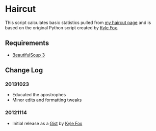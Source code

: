 # Haircut

This script calculates basic statistics pulled from [my haircut page](https://splorp.com/about/haircut/) and is based on the original Python script created by [Kyle Fox](https://github.com/kylefox/).

## Requirements
+ [BeautifulSoup 3](https://www.crummy.com/software/BeautifulSoup/)

## Change Log

### 20131023
+ Educated the apostrophes
+ Minor edits and formatting tweaks

### 20121114
+ Initial release as a [Gist](https://gist.github.com/kylefox/654113) by [Kyle Fox](https://github.com/kylefox/)
